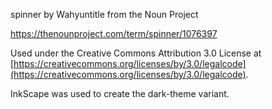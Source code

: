 spinner by Wahyuntitle from the Noun Project

https://thenounproject.com/term/spinner/1076397

Used under the Creative Commons Attribution 3.0 License at [https://creativecommons.org/licenses/by/3.0/legalcode](https://creativecommons.org/licenses/by/3.0/legalcode).

InkScape was used to create the dark-theme variant.